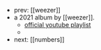 - prev: [[weezer]]
- a 2021 album by [[weezer]].
	- [official youtube playlist](https://www.youtube.com/playlist?list=PLg4pQIhMIijUrgw_EAEGJO_HFImZHpK5V)
	-
- next: [[numbers]]